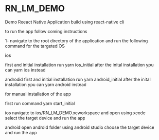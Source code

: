# RN_LM_DEMO

Demo Reeact Native Application 
build using react-native cli 

to run the app follow coming instructions 

1- navigate to the root directory of the application and run the following command for the targeted OS 

ios 

first and initial installation run yarn ios_initial
after the inital installation ypu can yarn ios instead 

androdid 
first and initial installation run yarn android_initial
after the inital installation ypu can yarn android instead 


for manual installation of the app 

first run command yarn start_initial

ios 
navigate to ios/RN_LM_DEMO.xcworkspace and open using xcode 
select the target device and run the app 

android 
open android folder using android studio 
choose the target device and run the app 
